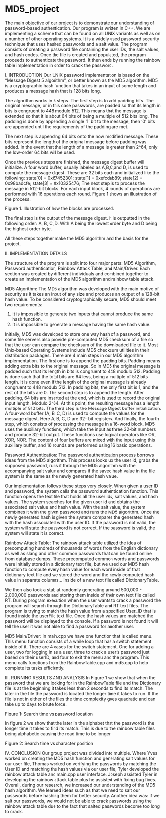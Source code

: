 # MD5_project
The main objective of our project is to demonstrate our understanding of password-based authentication. Our program is written in C++. We are implementing a scheme that can be found on all UNIX variants as well as on a number of other operating systems. It is a widely used password security technique that uses hashed passwords and a salt value. The program consists of creating a password file containing the user IDs, the salt values, and hash codes. Once the file is created and populated, the program proceeds to authenticate the password. It then ends by running the rainbow table implementation in order to crack the password.

I. INTRODUCTION
Our UNIX password implementation is based on the “Message Digest 5 algorithm”, or better known as the MD5 algorithm. MD5 is a cryptographic hash function that takes in an input of some length and produces a message hash that is 128 bits long. 

The algorithm works in 5 steps. The first step is to add padding bits. The original message, or in this case passwords, are padded so that its length in bits is congruent to 448 modulo 512. This means that the message is extended so that it is about 64 bits of being a multiple of 512 bits long. The padding is done by appending a single ‘1’ bit to the message, then ‘0’ bits are appended until the requirements of the padding are met.

The next step is appending 64 bits onto the now modified message. These bits represent the length of the original message before padding was added. In the event that the length of a message is greater than 2^64, only the low-order 64 bits will be used. 



Once the previous steps are finished, the message digest buffer will initialize. A four word buffer, usually labeled as A,B,C,and D, is used to compute the message digest. These are 32 bits each and initialized like the following:
 state[0] = 0x67452301;
 state[1] = 0xefcdab89;
 state[2] = 0x98badcfe;
 state[3] = 0x10325476;
The next step is to process the message in 512-bit blocks. For each input block, 4 rounds of operations are performed with 16 operations each round. Figure 1 shows an illustration of the process.
 
Figure 1. Illustration of how the blocks are processed.

The final step is the output of the message digest. It is outputted in the following order: 
A, B, C, D. With A being the lowest order byte and D being the highest order byte. 

All these steps together make the MD5 algorithm and the basis for the project. 


II. IMPLEMENTATION DETAILS

The structure of the program is split into four major parts: MD5 Algorithm, Password authentication, Rainbow Attack Table, and Main/Driver. Each section was created by different individuals and combined together to create an implementation of the MD5 algorithm and rainbow table attack.

MD5 Algorithm:
 The MD5 algorithm was developed with the main motive of security as it takes an input of any size and produces an output of a 128-bit hash value. To be considered cryptographically secure, MD5 should meet two requirements:
1.	It is impossible to generate two inputs that cannot produce the same hash function.
2.	It is impossible to generate a message having the same hash value.

Initially, MD5 was developed to store one way hash of a password, and some file servers also provide pre-computed MD5 checksum of a file so that the user can compare the checksum of the downloaded file to it. Most Unix-based Operating Systems include MD5 checksum utilities in their distribution packages.
There are 4 main steps in our MD5 algorithm implementation. The first one is to append the padding bits. Padding means adding extra bits to the original message. So in MD5 the original message is padded such that its length in bits is congruent to 448 modulo 512. Padding is done such that the total bits are 64 less, being a multiple of 512 bits length. It is done even if the length of the original message is already congruent to 448 modulo 512. In padding bits, the only first bit is 1, and the rest of the bits are 0.
The second step is to append the length. After padding, 64 bits are inserted at the end, which is used to record the original input length. Modulo 2^64. At this point, the resulting message has a length multiple of 512 bits.
The third step is the Message Digest buffer initialization. A four-word buffer (A, B, C, D) is used to compute the values for the message digest. Here A, B, C, D are 32- bit registers.
And finally, the fourth step, which consists of processing the message in a 16-word block. MD5 uses the auxiliary functions, which take the input as three 32-bit numbers and produce 32-bit output. These functions use logical operators like OR, XOR, NOR. The content of four buffers are mixed with the input using this auxiliary buffer, and 16 rounds are performed using 16 basic operations.

Password Authentication:
The password authentication process borrows ideas from the MD5 algorithm. This process looks up the user id, grabs the supposed password, runs it through the MD5 algorithm with the accompanying salt value and compares if the saved hash value in the file system is the same as the newly generated hash value. 

Our implementation follows these steps very closely. When given a user ID and password, the system calls the password authentication function. This function opens the text file that holds all the user ids, salt values, and hash values. The system searches for the given user id and obtains the associated salt value and hash value. With the salt value, the system combines it with the given password and runs the MD5 algorithm. Once the newly generated hash is given the system compares the generated hash with the hash associated with the user ID. If the password is not valid, the system will state the password is not correct. If the password is valid, the system will state it is correct.

Rainbow Attack Table:
The rainbow attack table utilized the idea of precomputing hundreds of thousands of words from the English dictionary as well as slang and other common passwords that can be found online from database dumps. These precomputed common words and passwords were initially stored in a dictionary text file, but we used our MD5 hash function to compute every hash value for each word inside of that dictionary text file and we stored the word and the newly computed hash value in separate columns... inside of a new text file called DictionaryTable. 

We then also took a stab at randomly generating around 500,000 - 2,000,000 passwords and storing them inside of their own text file called RT. During program execution when the user wants to crack a password the program will search through the DictionaryTable and RT text files. The program is trying to match the hash value from a specified User_ID that is found inside the userFile text file. Once the hash values are matched the password will be displayed to the console. If a password is not found it will tell the user it was not able to find a password for another user.

MD5 Main/Driver:
In main.cpp we have one function that is called menu. This menu function consists of a while loop that has a switch statement inside of it. There are 4 cases for the switch statement. One for adding a user, two for logging in as a user, three to crack a user’s password just based on their userID, and four to exit the menu and the program. This menu calls functions from the RainbowTable.cpp and md5.cpp to help complete its tasks efficiently.

III. RUNNING RESULTS AND ANALYSIS
In Figure 1 we show that when the password that we are looking for in the RainbowTable file and the Dictionary file is at the beginning it takes less than 2 seconds to find its match. The later in the file the password is located the longer time it takes to run. If the file is not in either of the files the time complexity goes quadratic and can take up to days to brute force.
 
Figure 1: Search time vs password location

In figure 2 we show that the later in the alphabet that the password is the longer time it takes to find its match. This is due to the rainbow table files being alphabetic causing the read time to be longer.

 
Figure 2: Search time vs character position

IV. CONCLUSION
Our group project was divided into multiple. Where Yves worked on creating the MD5 hash function and generating salt values for our user file, Thomas worked on verifying the passwords by matching the User ID and matching the hash values via our user file, Tyler developed the rainbow attack table and main.cpp user interface. Joseph assisted Tyler in developing the rainbow attack table plus he assisted with fixing bug fixes. Overall, during our research, we increased our understanding of the MD5 hash algorithm. We learned ideas such as that we need to salt our passwords before hashing them for better security. Another idea was: if we salt our passwords, we would not be able to crack passwords using the rainbow attack table due to the fact that salted passwords become too long to crack.
